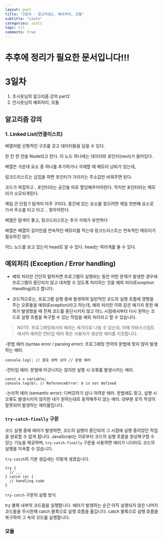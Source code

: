 ```yaml
---
layout: post
title: "3일차 - 알고리즘2, 예외처리, 모듈"
subtitle: "siots"
categories: siots
tags: til
comments: true
---
```


# 추후에 정리가 필요한 문서입니다!!!

# 3일차

1. 조시옷님의 알고리즘 강의 part2
1. 안시옷님의 예외처리, 모듈

## 알고리즘 강의

### 1. Linked List(연결리스트)

배열처럼 선형적인 구조를 갖고 데이터들을 담을 수 있다.

한 칸 한 칸을 Node라고 한다.
이 노드 하나에는 데이터와 포인터(next)가 들어있다.

배열은 가운데 요소 중 하나를 추가하거나 삭제할 때 메모리 낭비가 있는데,

링크드리스트는 삽입을 하면 포인터가 가리키는 주소값만 바꿔주면 된다.

코드가 복잡하고 , 포인터라는 공간을 따로 할당해주어야한다.
작지만 포인터라는 메모리가 소모되게된다.

제일 큰 단점 !!
탐색이 아주 구리다. 중간에 있는 요소를 찾으려면 제일 첫번째 요소로 가서 주소를 타고 타고 .. 찾아야한다.

배열은 탐색이 좋고, 링크드리스트는 추가 삭제가 유연하다

배열은 배열의 길이만큼 연속적인 메모리를 먹는데
링크드리스트는 연속적인 메모리가 필요하진 않다.

어느 노드를 보고 있는지 head로 알 수 있다.
head는 여러개를 둘 수 있다.

## 예외처리 (Exception / Error handling)

- 예외 처리란 간단히 말하자면 프로그램이 실행되는 동안 어떤 문제가 발생한 경우에 프로그램이 중단되지 않고 대처할 수 있도록 처리하는 것을 예외 처리(Exception Handling)라고 합니다.

* 코드적으로는, 프로그램 실행 중에 발생하여 일반적인 코드의 실행 흐름에 영향을 주는 오류들을 예외(Exception)라고 하는데, 예외 처리란 이와 같은 예기치 못한 예외가 발생했을 때 전체 코드를 중단시키지 않고 어느 시점에서부터 다시 원하는 코드로 실행 흐름을 복구할 수 있는 작업을 예외 처리라고 할 수 있습니다.

> NOTE: 프로그래밍에서의 에러는 세가지로 나뉠 수 있는데, 이때 자바스크립트에서의 예외란 런타임 에러 혹은 사용자가 생성한 에러를 지칭합니다.

-문법 에러 (syntax error / parsing error): 프로그래밍 언어의 문법에 맞지 않아 발생하는 에러.

```
console.log(; // 괄호 생략 오타 // 문법 에러
```

-런타임 에러: 문법에 어긋나지는 않지만 실행 시 오류를 발생시키는 에러.

```
const a = variable;
console.log(b); // ReferenceError: b is not defined
```

-논리적 에러 (semantic error): 디버깅하기 넘나 어려운 에러. 문법에도 맞고, 실행 시 오류도 발생시키지 않지만 내가 원하는대로 동작해주지 않는 에러. 대부분 로직 작성이 잘못되어 발생하는 에러들입니다.

### `try-catch-finally` 구문

코드 실행 중에 에러가 발생하면, 코드의 실행이 중단되어 그 시점에 실행 중이었던 작업을 완료할 수 없게 됩니다. JavaScript는 이로부터 코드의 실행 흐름을 원상복구할 수 있는 기능을 제공하며, `try-catch-finally` 구문을 사용하면 에러가 나더라도 코드의 실행을 지속할 수 있습니다.

`try-catch`의 기본 생김새는 이렇게 생겼습니다.

```
try {
  // ...
} catch (e) {
  // handling code
}
```

`try-catch` 구문의 실행 방식

try 블록 내부의 코드들을 실행합니다.
에러가 발생하는 순간 아직 실행되지 않은 나머지 코드들을 무시한채 catch 블록으로 실행 흐름을 옮깁니다.
catch 블록으로 실행 흐름을 복구하여 그 속의 코드를 실행합니다.

### 모듈
